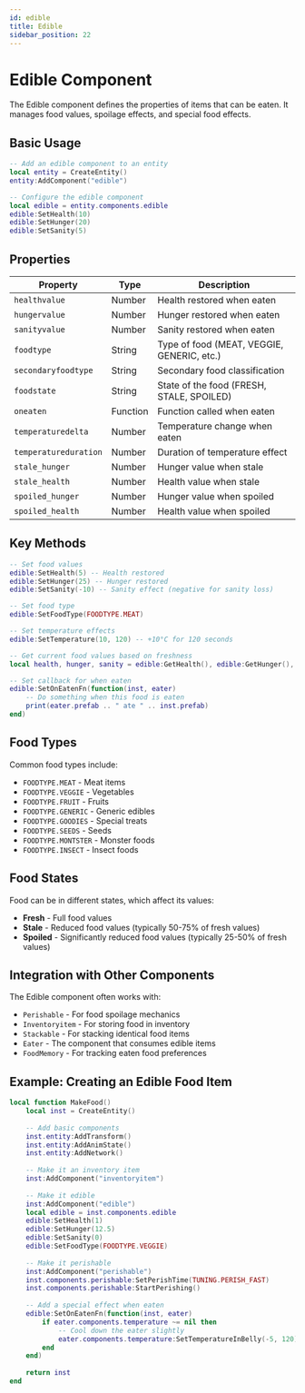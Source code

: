 ```yaml
---
id: edible
title: Edible
sidebar_position: 22
---
```


# Edible Component

The Edible component defines the properties of items that can be eaten. It manages food values, spoilage effects, and special food effects.

## Basic Usage

```lua
-- Add an edible component to an entity
local entity = CreateEntity()
entity:AddComponent("edible")

-- Configure the edible component
local edible = entity.components.edible
edible:SetHealth(10)
edible:SetHunger(20)
edible:SetSanity(5)
```

## Properties

| Property | Type | Description |
|----------|------|-------------|
| `healthvalue` | Number | Health restored when eaten |
| `hungervalue` | Number | Hunger restored when eaten |
| `sanityvalue` | Number | Sanity restored when eaten |
| `foodtype` | String | Type of food (MEAT, VEGGIE, GENERIC, etc.) |
| `secondaryfoodtype` | String | Secondary food classification |
| `foodstate` | String | State of the food (FRESH, STALE, SPOILED) |
| `oneaten` | Function | Function called when eaten |
| `temperaturedelta` | Number | Temperature change when eaten |
| `temperatureduration` | Number | Duration of temperature effect |
| `stale_hunger` | Number | Hunger value when stale |
| `stale_health` | Number | Health value when stale |
| `spoiled_hunger` | Number | Hunger value when spoiled |
| `spoiled_health` | Number | Health value when spoiled |

## Key Methods

```lua
-- Set food values
edible:SetHealth(5) -- Health restored
edible:SetHunger(25) -- Hunger restored
edible:SetSanity(-10) -- Sanity effect (negative for sanity loss)

-- Set food type
edible:SetFoodType(FOODTYPE.MEAT)

-- Set temperature effects
edible:SetTemperature(10, 120) -- +10°C for 120 seconds

-- Get current food values based on freshness
local health, hunger, sanity = edible:GetHealth(), edible:GetHunger(), edible:GetSanity()

-- Set callback for when eaten
edible:SetOnEatenFn(function(inst, eater)
    -- Do something when this food is eaten
    print(eater.prefab .. " ate " .. inst.prefab)
end)
```

## Food Types

Common food types include:

- `FOODTYPE.MEAT` - Meat items
- `FOODTYPE.VEGGIE` - Vegetables
- `FOODTYPE.FRUIT` - Fruits
- `FOODTYPE.GENERIC` - Generic edibles
- `FOODTYPE.GOODIES` - Special treats
- `FOODTYPE.SEEDS` - Seeds
- `FOODTYPE.MONTSTER` - Monster foods
- `FOODTYPE.INSECT` - Insect foods

## Food States

Food can be in different states, which affect its values:

- **Fresh** - Full food values
- **Stale** - Reduced food values (typically 50-75% of fresh values)
- **Spoiled** - Significantly reduced food values (typically 25-50% of fresh values)

## Integration with Other Components

The Edible component often works with:

- `Perishable` - For food spoilage mechanics
- `Inventoryitem` - For storing food in inventory
- `Stackable` - For stacking identical food items
- `Eater` - The component that consumes edible items
- `FoodMemory` - For tracking eaten food preferences

## Example: Creating an Edible Food Item

```lua
local function MakeFood()
    local inst = CreateEntity()
    
    -- Add basic components
    inst.entity:AddTransform()
    inst.entity:AddAnimState()
    inst.entity:AddNetwork()
    
    -- Make it an inventory item
    inst:AddComponent("inventoryitem")
    
    -- Make it edible
    inst:AddComponent("edible")
    local edible = inst.components.edible
    edible:SetHealth(1)
    edible:SetHunger(12.5)
    edible:SetSanity(0)
    edible:SetFoodType(FOODTYPE.VEGGIE)
    
    -- Make it perishable
    inst:AddComponent("perishable")
    inst.components.perishable:SetPerishTime(TUNING.PERISH_FAST)
    inst.components.perishable:StartPerishing()
    
    -- Add a special effect when eaten
    edible:SetOnEatenFn(function(inst, eater)
        if eater.components.temperature ~= nil then
            -- Cool down the eater slightly
            eater.components.temperature:SetTemperatureInBelly(-5, 120)
        end
    end)
    
    return inst
end 